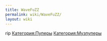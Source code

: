 ```yaml
---
title: WaveFuZZ
permalink: wiki/WaveFuZZ/
layout: wiki
---
```


rip [Категория:Пуперы](Категория:Пуперы "wikilink")
[Категория:Музпуперы](Категория:Музпуперы "wikilink")
